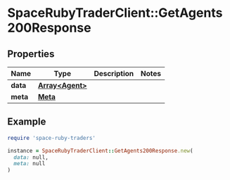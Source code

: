 # SpaceRubyTraderClient::GetAgents200Response

## Properties

| Name | Type | Description | Notes |
| ---- | ---- | ----------- | ----- |
| **data** | [**Array&lt;Agent&gt;**](Agent.md) |  |  |
| **meta** | [**Meta**](Meta.md) |  |  |

## Example

```ruby
require 'space-ruby-traders'

instance = SpaceRubyTraderClient::GetAgents200Response.new(
  data: null,
  meta: null
)
```

